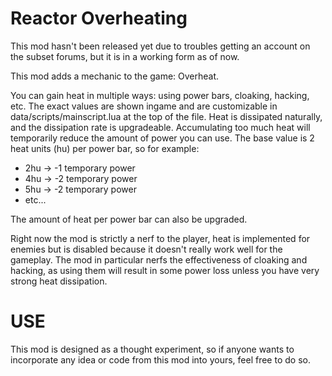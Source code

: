 # Reactor Overheating
This mod hasn't been released yet due to troubles getting an account on the subset forums, but it is in a working form as of now.

This mod adds a mechanic to the game: Overheat. 

You can gain heat in multiple ways: using power bars, cloaking, hacking, etc. The exact values are shown ingame and are customizable in data/scripts/mainscript.lua at the top of the file. 
Heat is dissipated naturally, and the dissipation rate is upgradeable. 
Accumulating too much heat will temporarily reduce the amount of power you can use. The base value is 2 heat units (hu) per power bar, so for example:
  * 2hu -> -1 temporary power
  * 4hu -> -2 temporary power
  * 5hu -> -2 temporary power
  * etc...

The amount of heat per power bar can also be upgraded. 

Right now the mod is strictly a nerf to the player, heat is implemented for enemies but is disabled because it doesn't really work well for the gameplay. The mod in particular nerfs the effectiveness of cloaking and hacking, as using them will result in some power loss unless you have very strong heat dissipation. 

# USE

This mod is designed as a thought experiment, so if anyone wants to incorporate any idea or code from this mod into yours, feel free to do so.

